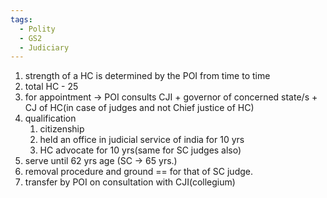 ```yaml
---
tags:
  - Polity
  - GS2
  - Judiciary
---
```

1. strength of a HC is determined by the POI from time to time
2. total HC  - 25
3. for appointment -> POI consults CJI + governor of concerned state/s + CJ of HC(in case of judges and not Chief justice of HC)
4. qualification  
	1. citizenship
	2. held an office in judicial service of india for 10 yrs
	3. HC advocate for 10 yrs(same for SC judges also)
5. serve until 62 yrs age (SC -> 65 yrs.)
6. removal procedure and ground  == for that of SC judge.
7. transfer by POI on consultation with CJI(collegium)